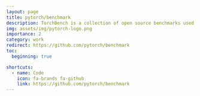```yaml
---
layout: page
title: pytorch/benchmark
description: TorchBench is a collection of open source benchmarks used to evaluate PyTorch performance.
img: assets/img/pytorch-logo.png
importance: 2
category: work
redirect: https://github.com/pytorch/benchmark
toc:
  beginning: true

shortcuts:
  - name: Code
    icon: fa-brands fa-github
    link: https://github.com/pytorch/benchmark
---
```

